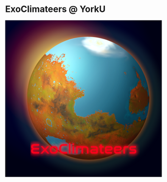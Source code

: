 # ExoClimateers @ YorkU

![ExoClimateer logo](./habitable-mars_jparsons2023_icon.png "ExoClimateers Logo")

